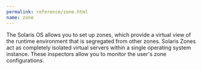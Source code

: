 ```yaml
---
permalink: reference/zone.html
name: zone
---
```


The Solaris OS allows you to set up zones, which provide a virtual view of the runtime environment that is segregated from other zones. Solaris Zones act as completely isolated virtual servers within a single operating system instance. These inspectors allow you to monitor the user's zone configurations.